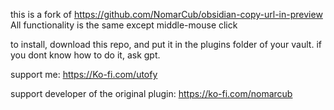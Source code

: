 this is a fork of https://github.com/NomarCub/obsidian-copy-url-in-preview
All functionality is the same except middle-mouse click

to install, download this repo, and put it in the plugins folder of your vault. if you dont know how to do it, ask gpt.


support me: https://Ko-fi.com/utofy

support developer of the original plugin: https://ko-fi.com/nomarcub
